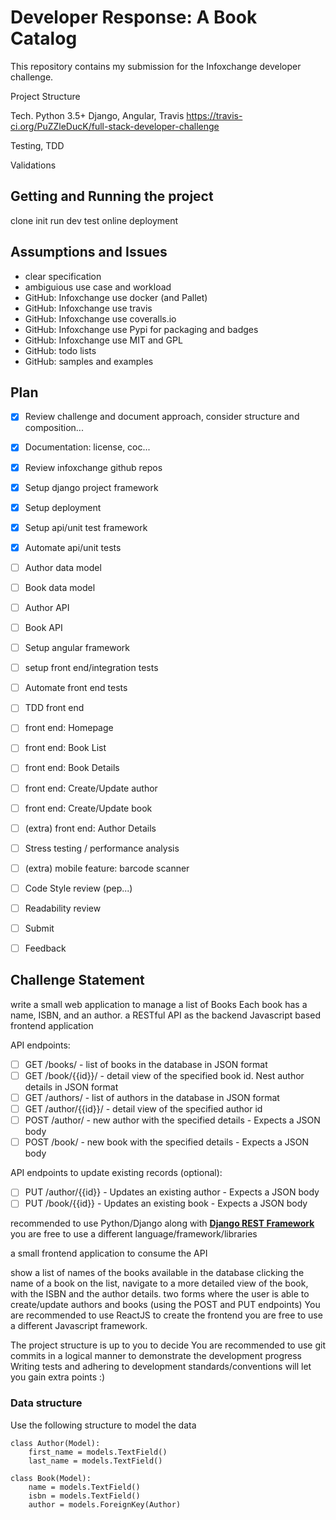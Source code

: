 

# Developer Response: A Book Catalog

This repository contains my submission for the Infoxchange developer challenge.

Project Structure


Tech. Python 3.5+ Django, Angular, Travis
https://travis-ci.org/PuZZleDucK/full-stack-developer-challenge

Testing, TDD

Validations


## Getting and Running the project

clone
init
run dev
test
online deployment


## Assumptions and Issues
- clear specification
- ambiguious use case and workload
- GitHub: Infoxchange use docker (and Pallet)
- GitHub: Infoxchange use travis
- GitHub: Infoxchange use coveralls.io
- GitHub: Infoxchange use Pypi for packaging and badges
- GitHub: Infoxchange use MIT and GPL
- GitHub: todo lists
- GitHub: samples and examples



## Plan

- [x] Review challenge and document approach, consider structure and composition...
- [x] Documentation: license, coc...
- [x] Review infoxchange github repos
- [x] Setup django project framework
- [x] Setup deployment
- [x] Setup api/unit test framework
- [x] Automate api/unit tests
- [ ] Author data model
- [ ] Book data model
- [ ] Author API
- [ ] Book API
- [ ] Setup angular framework
- [ ] setup front end/integration tests
- [ ] Automate front end tests
- [ ] TDD front end
- [ ] front end: Homepage
- [ ] front end: Book List
- [ ] front end: Book Details
- [ ] front end: Create/Update author
- [ ] front end: Create/Update book
- [ ] (extra) front end: Author Details
- [ ] Stress testing / performance analysis
- [ ] (extra) mobile feature: barcode scanner
- [ ] Code Style review (pep...)
- [ ] Readability review
- [ ] Submit
- [ ] Feedback



## Challenge Statement

write a small web application to manage a list of Books
Each book has a name, ISBN, and an author.
a RESTful API as the backend
Javascript based frontend application

API endpoints:
- [ ] GET /books/ - list of books in the database in JSON format
- [ ] GET /book/{{id}}/ - detail view of the specified book id. Nest author details in JSON format
- [ ] GET /authors/ - list of authors in the database in JSON format
- [ ] GET /author/{{id}}/ - detail view of the specified author id
- [ ] POST /author/ - new author with the specified details - Expects a JSON body
- [ ] POST /book/ - new book with the specified details - Expects a JSON body

API endpoints to update existing records (optional):
- [ ] PUT /author/{{id}} - Updates an existing author - Expects a JSON body
- [ ] PUT /book/{{id}} - Updates an existing book - Expects a JSON body

recommended to use Python/Django along with [**Django REST Framework**](http://www.django-rest-framework.org/)
you are free to use a different language/framework/libraries

a small frontend application to consume the API

show a list of names of the books available in the database
clicking the name of a book on the list, navigate to a more detailed view of the book, with the ISBN and the author details.
two forms where the user is able to create/update authors and books (using the POST and PUT endpoints)
You are recommended to use ReactJS to create the frontend
you are free to use a different Javascript framework.


The project structure is up to you to decide
You are recommended to use git commits in a logical manner to demonstrate the development progress
Writing tests and adhering to development standards/conventions will let you gain extra points :)


### Data structure

Use the following structure to model the data

```
class Author(Model):
    first_name = models.TextField()
    last_name = models.TextField()
```

```
class Book(Model):
    name = models.TextField()
    isbn = models.TextField()
    author = models.ForeignKey(Author)
```
